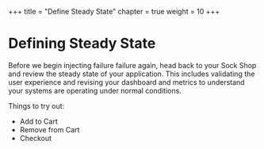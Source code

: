 +++
title = "Define Steady State"
chapter = true
weight = 10
+++

# Defining Steady State

Before we begin injecting failure failure again,  head back to your Sock Shop and review the steady state of your application. This includes validating the user experience and revising your dashboard and metrics to understand your systems are operating under normal conditions. 

Things to try out:

+ Add to Cart
+ Remove from Cart
+ Checkout 